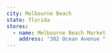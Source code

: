 ```yaml
---
city: Melbourne Beach
state: florida
stores:
  - name: Melbourne Beach Market
    address: "302 Ocean Avenue "
---
```

